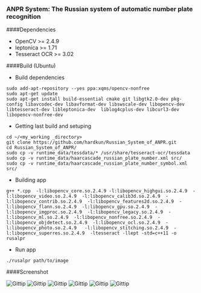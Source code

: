 ### ANPR System: The Russian system of automatic number plate recognition

####Dependencies
* OpenCV >= 2.4.9
* leptonica >= 1.71
* Tesseract OCR >= 3.02

####Build (Ubuntu)
* Build dependencies

```
sudo add-apt-repository --yes ppa:xqms/opencv-nonfree
sudo apt-get update
sudo apt-get install build-essential cmake git libgtk2.0-dev pkg-config libavcodec-dev libavformat-dev libswscale-dev libopencv-dev libtesseract-dev libleptonica-dev  liblog4cplus-dev libcurl3-dev libopencv-nonfree-dev
```

* Getting last build and setuping

```
cd ~/<my_working _directory>
git clone https://github.com/hardkun/Russian_System_of_ANPR.git
cd Russian_System_of_ANPR/
sudo cp -v runtime_data/tessdata/* /usr/share/tesseract-ocr/tessdata
sudo cp -v runtime_data/haarcascade_russian_plate_number.xml src/
sudo cp -v runtime_data/haarcascade_russian_plate_number_symbol.xml src/
```

* Building app

```
g++ *.cpp  -l:libopencv_core.so.2.4.9 -l:libopencv_highgui.so.2.4.9  -l:libopencv_video.so.2.4.9  -l:libopencv_calib3d.so.2.4.9  -l:libopencv_contrib.so.2.4.9  -l:libopencv_features2d.so.2.4.9  -l:libopencv_flann.so.2.4.9  -l:libopencv_gpu.so.2.4.9  -l:libopencv_imgproc.so.2.4.9  -l:libopencv_legacy.so.2.4.9  -l:libopencv_ml.so.2.4.9  -l:libopencv_nonfree.so.2.4.9  -l:libopencv_objdetect.so.2.4.9  -l:libopencv_ocl.so.2.4.9  -l:libopencv_photo.so.2.4.9   -l:libopencv_stitching.so.2.4.9  -l:libopencv_superres.so.2.4.9  -ltesseract -llept -std=c++11 -o rusalpr
```

* Run app

```
./rusalpr path/to/image
```


####Screenshot

![Gittip](http://i.imgur.com/3WfcwvR.png)
![Gittip](http://i.imgur.com/jCFUDqF.png)
![Gittip](http://i.imgur.com/7MloYGh.png)
![Gittip](http://i.imgur.com/qgbpOto.png)
![Gittip](http://i.imgur.com/1XiqEo3.png)
![Gittip](http://i.imgur.com/Uv8E4IA.png)
